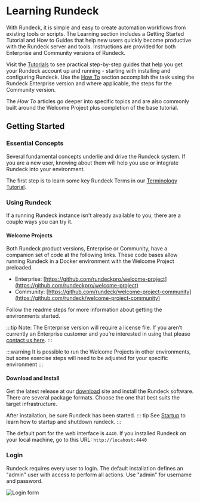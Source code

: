 # Learning Rundeck

With Rundeck, it is simple and easy to create automation workflows from existing tools or scripts. The Learning section includes a Getting Started Tutorial and How to Guides that  help new users quickly become productive with the Rundeck server and tools. Instructions are provided for both Enterprise and Community versions of Rundeck.

Visit the [Tutorials](/learning/tutorial/preparing) to see practical step-by-step guides that help you get your Rundeck account up and running - starting with installing and configuring Rundeck. Use the [How To](/learning/howto/overview) section accomplish the task using the Rundeck Enterprise version and where applicable, the steps for the Community version.

The *How To* articles go deeper into specific topics and are also commonly built around the Welcome Project plus completion of the base tutorial.

## Getting Started

### Essential Concepts

Several fundamental concepts underlie and drive the Rundeck system. If you are a new user, knowing about them will help you use or integrate Rundeck into your environment.

The first step is to learn some key Rundeck Terms in our [Terminology Tutorial](terminology.md).

### Using Rundeck

If a running Rundeck instance isn't already available to you,
there are a couple ways you can try it.

#### Welcome Projects

Both Rundeck product versions, Enterprise or Community, have a companion set of code at the following links. These code bases allow running Rundeck in a Docker environment with the Welcome Project preloaded.

- Enterprise: [https://github.com/rundeckpro/welcome-project](https://github.com/rundeckpro/welcome-project)
- Community: [https://github.com/rundeck/welcome-project-community](https://github.com/rundeck/welcome-project-community)

Follow the readme steps for more information about getting the environments started.

:::tip
Note: The Enterprise version will require a license file. If you aren’t currently an Enterprise customer and you’re interested in using that please [contact us here](https://www.rundeck.com/see-demo).
:::

:::warning
It is possible to run the Welcome Projects in other environments, but some exercise steps will need to be adjusted for your specific environment
:::

#### Download and Install
Get the latest release at our [download](https://download.rundeck.com/) site and
  install the Rundeck software. There are several package formats.
  Choose the one that best suits the target infrastructure.

  After installation, be sure Rundeck has been started.
  ::: tip
  See [Startup](/administration/maintenance/startup.md) to learn how to  startup and shutdown rundeck.
  :::

The default port for the web interface is `4440`. If you
installed Rundeck on your local machine, go to this URL: `http://locahost:4440`

### Login

Rundeck requires every user to login. The default installation
defines an "admin" user with access to perform all actions.
Use "admin" for username and password.

![Login form](~@assets/img/fig0202.png)
